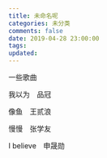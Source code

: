 ```yaml
---
title: 未命名呢
categories: 未分类
comments: false
date: 2019-04-28 23:00:00
tags: 
updated:
---
```


一些歌曲

<!--more-->

我以为　品冠

像鱼　王贰浪

慢慢　张学友

I believe　申晟勋